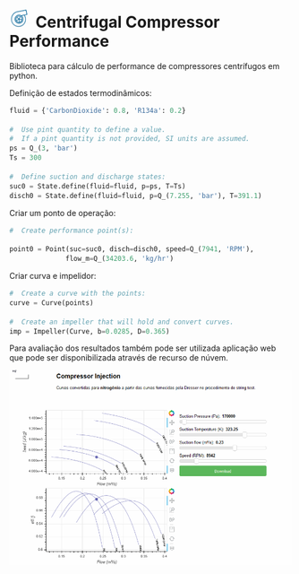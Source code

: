 # <img src="docs/ccp.PNG" alt="drawing" width="40"/> Centrifugal Compressor Performance

Biblioteca para cálculo de performance de compressores centrífugos em python.

Definição de estados termodinâmicos:

```python
fluid = {'CarbonDioxide': 0.8, 'R134a': 0.2}

#  Use pint quantity to define a value.
#  If a pint quantity is not provided, SI units are assumed.
ps = Q_(3, 'bar')
Ts = 300

#  Define suction and discharge states:
suc0 = State.define(fluid=fluid, p=ps, T=Ts)
disch0 = State.define(fluid=fluid, p=Q_(7.255, 'bar'), T=391.1)
```

Criar um ponto de operação:

```python
#  Create performance point(s):

point0 = Point(suc=suc0, disch=disch0, speed=Q_(7941, 'RPM'),
              flow_m=Q_(34203.6, 'kg/hr')
```

Criar curva e impelidor:

```python
#  Create a curve with the points:
curve = Curve(points)

#  Create an impeller that will hold and convert curves.
imp = Impeller(Curve, b=0.0285, D=0.365)
```
Para avaliação dos resultados também pode ser utilizada aplicação web que pode
ser disponibilizada através de recurso de núvem.

![Alt Text](docs/ccp.fig.gif)